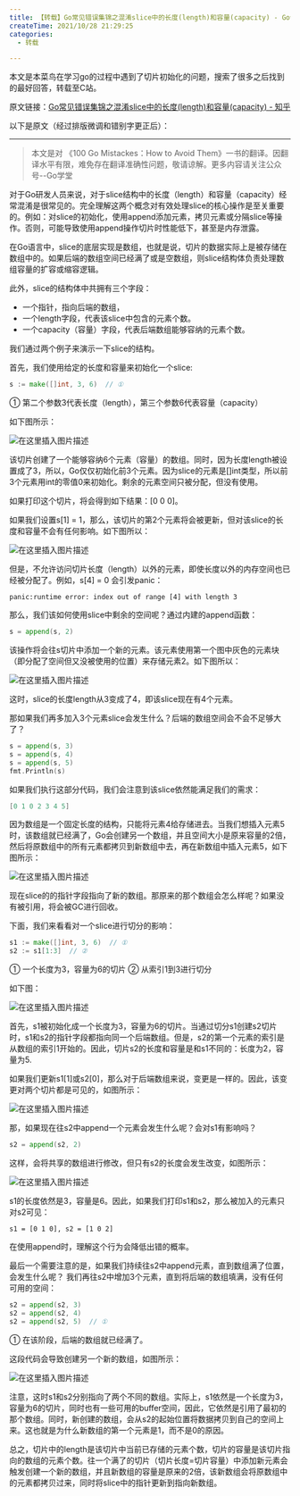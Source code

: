 ```yaml
---
title: 【转载】Go常见错误集锦之混淆slice中的长度(length)和容量(capacity) - Go切片make()初始化相关问题解惑
createTime: 2021/10/28 21:29:25
categories:
  - 转载

---
```


本文是本菜鸟在学习go的过程中遇到了切片初始化的问题，搜索了很多之后找到的最好回答，转载至C站。

原文链接：[Go常见错误集锦之混淆slice中的长度(length)和容量(capacity) - 知乎](https://zhuanlan.zhihu.com/p/413972333)

以下是原文（经过排版微调和错别字更正后）：

---

> 本文是对 《100 Go Mistackes：How to Avoid Them》一书的翻译。因翻译水平有限，难免存在翻译准确性问题，敬请谅解。更多内容请关注公众号--Go学堂

对于Go研发人员来说，对于slice结构中的长度（length）和容量（capacity）经常混淆是很常见的。完全理解这两个概念对有效处理slice的核心操作是至关重要的。例如：对slice的初始化，使用append添加元素，拷贝元素或分隔slice等操作。否则，可能导致使用append操作切片时性能低下，甚至是内存泄露。

在Go语言中，slice的底层实现是数组，也就是说，切片的数据实际上是被存储在数组中的。如果后端的数组空间已经满了或是空数组，则slice结构体负责处理数组容量的扩容或缩容逻辑。

此外，slice的结构体中共拥有三个字段：

 - 一个指针，指向后端的数组，
 -  一个length字段，代表该slice中包含的元素个数。
- 一个capacity（容量）字段，代表后端数组能够容纳的元素个数。

我们通过两个例子来演示一下slice的结构。

首先，我们使用给定的长度和容量来初始化一个slice:

```go
s := make([]int, 3, 6)  // ①
```

① 第二个参数3代表长度（length），第三个参数6代表容量（capacity）

如下图所示：

![在这里插入图片描述](../images/acba1da3b02e42f8c0300dac61aacf33.png)

该切片创建了一个能够容纳6个元素（容量）的数组。同时，因为长度length被设置成了3，所以，Go仅仅初始化前3个元素。因为slice的元素是[]int类型，所以前3个元素用int的零值0来初始化。剩余的元素空间只被分配，但没有使用。

如果打印这个切片，将会得到如下结果：[0 0 0]。

如果我们设置s[1] = 1，那么，该切片的第2个元素将会被更新，但对该slice的长度和容量不会有任何影响。如下图所以：

![在这里插入图片描述](../images/9a957bff1bb955d56d17b98773612c04.png)

但是，不允许访问切片长度（length）以外的元素，即使长度以外的内存空间也已经被分配了。例如，s[4] = 0 会引发panic：

```text
panic:runtime error: index out of range [4] with length 3
```

那么，我们该如何使用slice中剩余的空间呢？通过内建的append函数：

```go
s = append(s, 2)
```

该操作将会往s切片中添加一个新的元素。该元素使用第一个图中灰色的元素块（即分配了空间但又没被使用的位置）来存储元素2。如下图所以：

![在这里插入图片描述](../images/3124157087352f4670db60aaec53ec90.png)

这时，slice的长度length从3变成了4，即该slice现在有4个元素。

那如果我们再多加入3个元素slice会发生什么？后端的数组空间会不会不足够大了？

```go
s = append(s, 3)
s = append(s, 4)
s = append(s, 5)
fmt.Println(s)
```

如果我们执行这部分代码，我们会注意到该slice依然能满足我们的需求：

```go
[0 1 0 2 3 4 5]
```

因为数组是一个固定长度的结构，只能将元素4给存储进去。当我们想插入元素5时，该数组就已经满了，Go会创建另一个数组，并且空间大小是原来容量的2倍，然后将原数组中的所有元素都拷贝到新数组中去，再在新数组中插入元素5，如下图所示：

![在这里插入图片描述](../images/576e1ceb60d6ae2b521b225d022ace92.png)

现在slice的的指针字段指向了新的数组。那原来的那个数组会怎么样呢？如果没有被引用，将会被GC进行回收。

下面，我们来看看对一个slice进行切分的影响：

```go
s1 := make([]int, 3, 6)  // ①
s2 := s1[1:3]  // ②
```
① 一个长度为3，容量为6的切片
② 从索引1到3进行切分

如下图：

![在这里插入图片描述](../images/18237844142958953fc9ea4d545f6585.png)

首先，s1被初始化成一个长度为3，容量为6的切片。当通过切分s1创建s2切片时，s1和s2的指针字段都指向同一个后端数组。但是，s2的第一个元素的索引是从数组的索引1开始的。因此，切片s2的长度和容量是和s1不同的：长度为2，容量为5.

如果我们更新s1[1]或s2[0]，那么对于后端数组来说，变更是一样的。因此，该变更对两个切片都是可见的，如图所示：

![在这里插入图片描述](../images/1b0b9ee981990376cdb3e968a4c36d55.png)

那，如果现在往s2中append一个元素会发生什么呢？会对s1有影响吗？

```go
s2 = append(s2, 2)
```

这样，会将共享的数组进行修改，但只有s2的长度会发生改变，如图所示：

![在这里插入图片描述](../images/db073dcce6c4c5d2be58d4567de7ee5f.png)

s1的长度依然是3，容量是6。因此，如果我们打印s1和s2，那么被加入的元素只对s2可见：

```text
s1 = [0 1 0], s2 = [1 0 2]
```

在使用append时，理解这个行为会降低出错的概率。

最后一个需要注意的是，如果我们持续往s2中append元素，直到数组满了位置，会发生什么呢？ 我们再往s2中增加3个元素，直到将后端的数组填满，没有任何可用的空间：

```go
s2 = append(s2, 3)
s2 = append(s2, 4)
s2 = append(s2, 5)  // ①
```

① 在该阶段，后端的数组就已经满了。

这段代码会导致创建另一个新的数组，如图所示：

![在这里插入图片描述](../images/913b1c1bcdf217d9595740ed632804e3.png)

注意，这时s1和s2分别指向了两个不同的数组。实际上，s1依然是一个长度为3，容量为6的切片，同时也有一些可用的buffer空间，因此，它依然是引用了最初的那个数组。同时，新创建的数组，会从s2的起始位置将数据拷贝到自己的空间上来。这也就是为什么新数组的第一个元素是1，而不是0的原因。

总之，切片中的length是该切片中当前已存储的元素个数，切片的容量是该切片指向的数组的元素个数。往一个满了的切片（切片长度=切片容量）中添加新元素会触发创建一个新的数组，并且新数组的容量是原来的2倍，该新数组会将原数组中的元素都拷贝过来，同时将slice中的指针更新到指向新数组。
